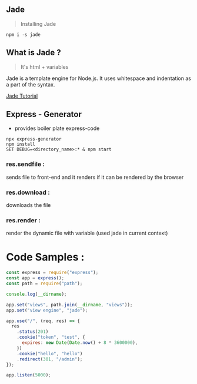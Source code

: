 ## Jade

> Installing Jade

```
npm i -s jade
```

## What is Jade ?

> It's html + variables

Jade is a template engine for Node.js. It uses whitespace and indentation as a part of the syntax.

[Jade Tutorial](https://www.tutorialsteacher.com/nodejs/jade-template-engine)

## Express - Generator

- provides boiler plate express-code

```
npx express-generator
npm install
SET DEBUG=<directory_name>:* & npm start
```

### res.sendfile :

sends file to front-end and it renders if it can be rendered by the browser

### res.download :

downloads the file

### res.render :

render the dynamic file with variable (used jade in current context)

# Code Samples :

```js
const express = require("express");
const app = express();
const path = require("path");

console.log(__dirname);

app.set("views", path.join(__dirname, "views"));
app.set("view engine", "jade");

app.use("/", (req, res) => {
  res
    .status(201)
    .cookie("token", "test", {
      expires: new Date(Date.now() + 8 * 3600000),
    })
    .cookie("hello", "hello")
    .redirect(301, "/admin");
});

app.listen(5000);
```

